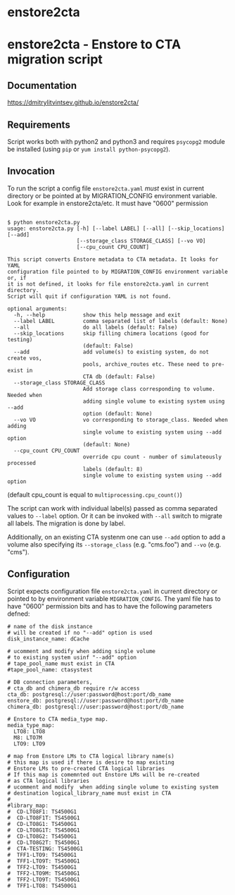 # enstore2cta

enstore2cta - Enstore to CTA migration script
=============================================

Documentation
-------------

https://dmitrylitvintsev.github.io/enstore2cta/


Requirements
------------

Script works both with python2 and python3 and requires `psycopg2` module be installed (using `pip` or `yum install python-psycopg2`).


Invocation
----------
To run the script a config file `enstore2cta.yaml` *must* exist in
current directory or be pointed at by MIGRATION_CONFIG environment variable.
Look for example in enstore2cta/etc. It must have "0600" permission


```

$ python enstore2cta.py
usage: enstore2cta.py [-h] [--label LABEL] [--all] [--skip_locations] [--add]
                      [--storage_class STORAGE_CLASS] [--vo VO]
                      [--cpu_count CPU_COUNT]

This script converts Enstore metadata to CTA metadata. It looks for YAML
configuration file pointed to by MIGRATION_CONFIG environment variable or, if
it is not defined, it looks for file enstore2cta.yaml in current directory.
Script will quit if configuration YAML is not found.

optional arguments:
  -h, --help            show this help message and exit
  --label LABEL         comma separated list of labels (default: None)
  --all                 do all labels (default: False)
  --skip_locations      skip filling chimera locations (good for testing)
                        (default: False)
  --add                 add volume(s) to existing system, do not create vos,
                        pools, archive_routes etc. These need to pre-exist in
                        CTA db (default: False)
  --storage_class STORAGE_CLASS
                        Add storage class corresponding to volume. Needed when
                        adding single volume to existing system using --add
                        option (default: None)
  --vo VO               vo corresponding to storage_class. Needed when adding
                        single volume to existing system using --add option
                        (default: None)
  --cpu_count CPU_COUNT
                        override cpu count - number of simulateously processed
                        labels (default: 8)
                        single volume to existing system using --add option
```

(default cpu_count is equal to `multiprocessing.cpu_count()`)

The script can work with individual label(s) passed as comma separated values to `--label` option. Or it can be invoked with `--all` switch to migrate all labels. The migration is done by label.

Additionally, on an existing CTA systenm one can use
`--add` option to add a volume also specifying its `--storage_class` (e.g. "cms.foo") and `--vo` (e.g. "cms").

Configuration
--------------

Script expects configuration file `enstore2cta.yaml` in current directory or pointed to by environment variable `MIGRATION_CONFIG`. The yaml file has to have "0600" permission bits and has to have the following parameters defned:

```
# name of the disk instance
# will be created if no "--add" option is used
disk_instance_name: dCache

# ucomment and modify when adding single volume
# to existing system usinf "--add" option
# tape_pool_name must exist in CTA
#tape_pool_name: ctasystest

# DB connection parameters,
# cta_db and chimera_db require r/w access
cta_db: postgresql://user:password@host:port/db_name
enstore_db: postgresql://user:password@host:port/db_name
chimera_db: postgresql://user:password@host:port/db_name

# Enstore to CTA media_type map.
media_type_map:
  LTO8: LTO8
  M8: LTO7M
  LTO9: LTO9

# map from Enstore LMs to CTA logical library name(s)
# this map is used if there is desire to map existing
# Enstore LMs to pre-created CTA logical libraries
# If this map is comemnted out Enstore LMs will be re-created
# as CTA logical libraries
# ucomment and modify  when adding single volume to existing system
# destination logical_library_name must exist in CTA
#
#library_map:
#  CD-LTO8F1: TS4500G1
#  CD-LTO8F1T: TS4500G1
#  CD-LTO8G1: TS4500G1
#  CD-LTO8G1T: TS4500G1
#  CD-LTO8G2: TS4500G1
#  CD-LTO8G2T: TS4500G1
#  CTA-TESTING: TS4500G1
#  TFF1-LTO9: TS4500G1
#  TFF1-LTO9T: TS4500G1
#  TFF2-LTO9: TS4500G1
#  TFF2-LTO9M: TS4500G1
#  TFF2-LTO9T: TS4500G1
#  TFF1-LTO8: TS4500G1

```
